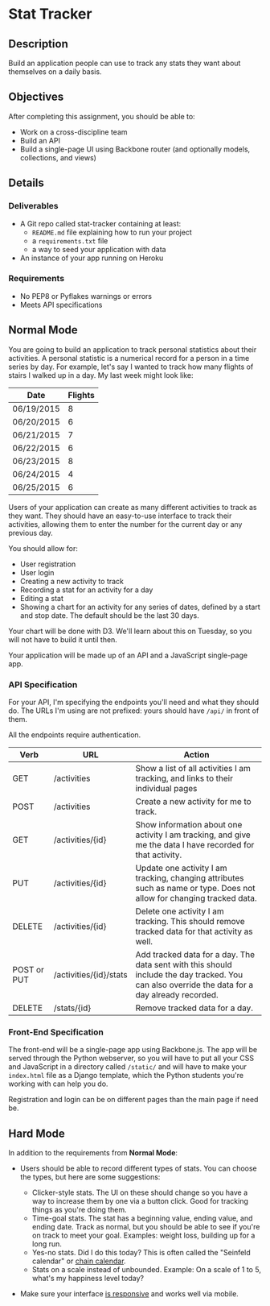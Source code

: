 # Stat Tracker

## Description

Build an application people can use to track any stats they want about themselves on a daily basis.

## Objectives

After completing this assignment, you should be able to:

* Work on a cross-discipline team
* Build an API
* Build a single-page UI using Backbone router (and optionally models, collections, and views)

## Details

### Deliverables

* A Git repo called stat-tracker containing at least:
  * `README.md` file explaining how to run your project
  * a `requirements.txt` file
  * a way to seed your application with data
* An instance of your app running on Heroku

### Requirements  

* No PEP8 or Pyflakes warnings or errors
* Meets API specifications

## Normal Mode

You are going to build an application to track personal statistics about their activities. A personal statistic is a numerical record for a person in a time series by day. For example, let's say I wanted to track how many flights of stairs I walked up in a day. My last week might look like:

Date       | Flights
---------- | -------
06/19/2015 | 8 
06/20/2015 | 6 
06/21/2015 | 7 
06/22/2015 | 6
06/23/2015 | 8
06/24/2015 | 4
06/25/2015 | 6

Users of your application can create as many different activities to track as they want. They should have an easy-to-use interface to track their activities, allowing them to enter the number for the current day or any previous day.

You should allow for:

* User registration
* User login
* Creating a new activity to track
* Recording a stat for an activity for a day
* Editing a stat
* Showing a chart for an activity for any series of dates, defined by a start and stop date. The default should be the last 30 days.

Your chart will be done with D3. We'll learn about this on Tuesday, so you will not have to build it until then.

Your application will be made up of an API and a JavaScript single-page app.

### API Specification

For your API, I'm specifying the endpoints you'll need and what they should do. The URLs I'm using are not prefixed: yours should have `/api/` in front of them.

All the endpoints require authentication.

Verb   | URL  | Action
------ | ---- | -------
GET | /activities | Show a list of all activities I am tracking, and links to their individual pages
POST | /activities | Create a new activity for me to track.
GET | /activities/{id} | Show information about one activity I am tracking, and give me the data I have recorded for that activity.
PUT | /activities/{id} | Update one activity I am tracking, changing attributes such as name or type. Does not allow for changing tracked data.
DELETE | /activities/{id} | Delete one activity I am tracking. This should remove tracked data for that activity as well.
POST or PUT | /activities/{id}/stats | Add tracked data for a day. The data sent with this should include the day tracked. You can also override the data for a day already recorded.
DELETE | /stats/{id} | Remove tracked data for a day.

### Front-End Specification

The front-end will be a single-page app using Backbone.js. The app will be served through the Python webserver, so you will have to put all your CSS and JavaScript in a directory called `/static/` and will have to make your `index.html` file as a Django template, which the Python students you're working with can help you do.

Registration and login can be on different pages than the main page if need be.

## Hard Mode

In addition to the requirements from **Normal Mode**:

* Users should be able to record different types of stats. You can choose the types, but here are some suggestions:
  * Clicker-style stats. The UI on these should change so you have a way to increase them by one via a button click. Good for tracking things as you're doing them.
  * Time-goal stats. The stat has a beginning value, ending value, and ending date. Track as normal, but you should be able to see if you're on track to meet your goal. Examples: weight loss, building up for a long run.
  * Yes-no stats. Did I do this today? This is often called the "Seinfeld calendar" or [chain calendar](http://chaincalendar.com/about).
  * Stats on a scale instead of unbounded. Example: On a scale of 1 to 5, what's my happiness level today?

* Make sure your interface [is responsive](https://developers.google.com/web/fundamentals/layouts/rwd-fundamentals/) and works well via mobile.

